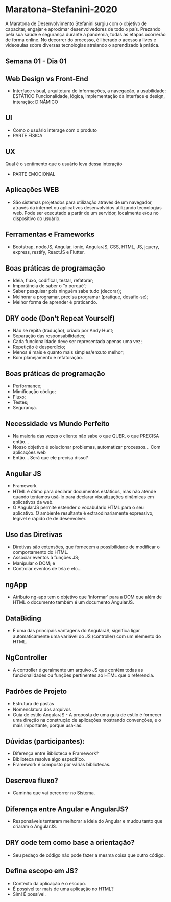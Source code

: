 # Maratona-Stefanini-2020
A Maratona de Desenvolvimento Stefanini surgiu com o objetivo de capacitar, engajar e aproximar desenvolvedores de todo o país. Prezando pela sua saúde e segurança durante a pandemia, todas as etapas ocorrerão de forma online. No decorrer do processo, é liberado o acesso a lives e videoaulas sobre diversas tecnologias atrelando o aprendizado à prática.

## Semana 01 - Dia 01


## Web Design vs Front-End
- Interface visual, arquitetura de informações, a navegação, a usabilidade: ESTÁTICO
Funcionalidade, lógica, implementação da interface e design, interação: DINÂMICO

## UI
- Como o usuário interage com o produto
- PARTE FÍSICA

## UX
Qual é o sentimento que o usuário leva dessa interação
- PARTE EMOCIONAL

## Aplicações WEB
- São sistemas projetados para utilização através de um navegador, através da internet ou aplicativos desenvolvidos utilizando tecnologias web. Pode ser executado a partir de um servidor, localmente e/ou no dispositivo do usuário.

## Ferramentas e Frameworks
- Bootstrap, nodeJS, Angular, ionic, AngularJS, CSS, HTML, JS, jquery, express, restify, ReactJS e Flutter.

## Boas práticas de programação
- Ideia, fluxo, codificar, testar, refatorar;
- Importância de saber o “o porquê”;
- Saber pesquisar pois ninguém sabe tudo (decorar);
- Melhorar a programar, precisa programar (pratique, desafie-se);
- Melhor forma de aprender é praticando.

## DRY code (Don’t Repeat Yourself)
- Não se repita (tradução), criado por Andy Hunt;
- Separação das responsabilidades;
- Cada funcionalidade deve ser representada apenas uma vez;
- Repetição é desperdício;
- Menos é mais e quanto mais simples/enxuto melhor;
- Bom planejamento e refatoração.

## Boas práticas de programação
- Performance;
- Mimificação código;
- Fluxo;
- Testes;
- Segurança.

## Necessidade vs Mundo Perfeito
- Na maioria das vezes o cliente não sabe o que QUER, o que PRECISA então…
- Nosso objetivo é solucionar problemas, automatizar processos… Com aplicações web
- Então… Será que ele precisa disso?

## Angular JS
- Framework
- HTML é ótimo para declarar documentos estáticos, mas não atende quando tentamos usá-lo para declarar visualizações dinâmicas em aplicativos da web.
- O AngularJS permite estender o vocabulário HTML para o seu aplicativo. O ambiente resultante é extraodinariamente expressivo, legível e rápido de de desenvolver.

## Uso das Diretivas
- Diretivas são extensões, que fornecem a possibilidade de modificar o comportamento do HTML.
- Associar eventos à funções JS;
- Manipular o DOM; e
- Controlar eventos de tela e etc…

## ngApp
- Atributo ng-app tem o objetivo que ‘informar’ para a DOM que além de HTML o documento também é um documento AngularJS.

## DataBiding
- É uma das principais vantagens do AngularJS, significa ligar automaticamente uma variável do JS (controller) com um elemento do HTML.

## NgController
- A controller é geralmente um arquivo JS que contém todas as funcionalidades ou funções pertinentes ao HTML que o referencia.

## Padrões de Projeto
- Estrutura de pastas
- Nomenclatura dos arquivos
- Guia de estilo AngularJS - A proposta de uma guia de estilo é fornecer uma direção na construção de aplicações mostrando convenções, e o mais importante, porque usa-las.

## Dúvidas (participantes):
- Diferença entre Biblioteca e Framework?
- Biblioteca resolve algo específico.
- Framework é composto por várias bibliotecas.

## Descreva fluxo?
- Caminha que vai percorrer no Sistema.

## Diferença entre Angular e AngularJS?
- Responsáveis tentaram melhorar a ideia do Angular e mudou tanto que criaram o AngularJS.

## DRY code tem como base a orientação?
- Seu pedaço de código não pode fazer a mesma coisa que outro código.

## Defina escopo em JS?
- Contexto da aplicação é o escopo.
- É possível ter mais de uma aplicação no HTML?
- Sim! É possível.
